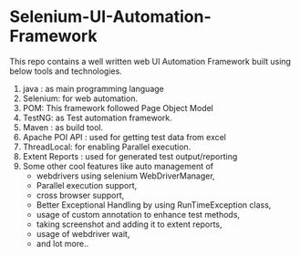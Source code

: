 # Selenium-UI-Automation-Framework

This repo contains a well written web UI Automation Framework built using below tools and technologies. 

1. java :  as main programming language 
2. Selenium: for web automation. 
3. POM: This framework followed Page Object Model 
4. TestNG: as Test automation framework.
5. Maven : as build tool.
6. Apache POI API : used for getting test data from excel
7. ThreadLocal: for enabling Parallel execution.
8. Extent Reports : used for generated test output/reporting 
9. Some other cool features like auto management of 
   - webdrivers using selenium WebDriverManager, 
   - Parallel execution support,
   - cross browser support,
   - Better Exceptional Handling by using RunTimeException class,
   - usage of custom annotation to enhance test methods,
   - taking screenshot and adding it to extent reports,
   - usage of webdriver wait,
   - and lot more..
